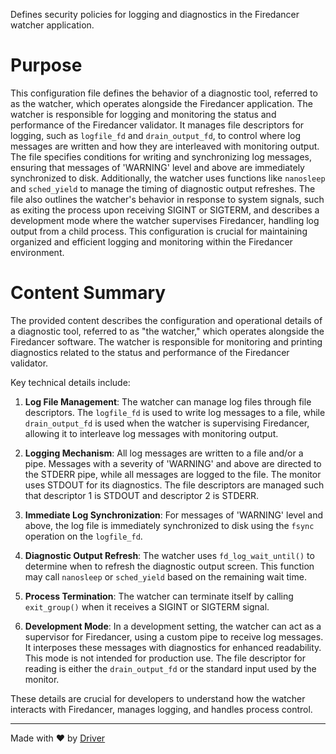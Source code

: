 <!--------------------------------------------------------------------------------->
<!-- IMPORTANT: This file is auto-generated by Driver (https://driver.ai). -------->
<!-- Manual edits may be overwritten on future commits. --------------------------->
<!--------------------------------------------------------------------------------->

Defines security policies for logging and diagnostics in the Firedancer watcher application.

# Purpose
This configuration file defines the behavior of a diagnostic tool, referred to as the watcher, which operates alongside the Firedancer application. The watcher is responsible for logging and monitoring the status and performance of the Firedancer validator. It manages file descriptors for logging, such as `logfile_fd` and `drain_output_fd`, to control where log messages are written and how they are interleaved with monitoring output. The file specifies conditions for writing and synchronizing log messages, ensuring that messages of 'WARNING' level and above are immediately synchronized to disk. Additionally, the watcher uses functions like `nanosleep` and `sched_yield` to manage the timing of diagnostic output refreshes. The file also outlines the watcher's behavior in response to system signals, such as exiting the process upon receiving SIGINT or SIGTERM, and describes a development mode where the watcher supervises Firedancer, handling log output from a child process. This configuration is crucial for maintaining organized and efficient logging and monitoring within the Firedancer environment.
# Content Summary
The provided content describes the configuration and operational details of a diagnostic tool, referred to as "the watcher," which operates alongside the Firedancer software. The watcher is responsible for monitoring and printing diagnostics related to the status and performance of the Firedancer validator.

Key technical details include:

1. **Log File Management**: The watcher can manage log files through file descriptors. The `logfile_fd` is used to write log messages to a file, while `drain_output_fd` is used when the watcher is supervising Firedancer, allowing it to interleave log messages with monitoring output.

2. **Logging Mechanism**: All log messages are written to a file and/or a pipe. Messages with a severity of 'WARNING' and above are directed to the STDERR pipe, while all messages are logged to the file. The monitor uses STDOUT for its diagnostics. The file descriptors are managed such that descriptor 1 is STDOUT and descriptor 2 is STDERR.

3. **Immediate Log Synchronization**: For messages of 'WARNING' level and above, the log file is immediately synchronized to disk using the `fsync` operation on the `logfile_fd`.

4. **Diagnostic Output Refresh**: The watcher uses `fd_log_wait_until()` to determine when to refresh the diagnostic output screen. This function may call `nanosleep` or `sched_yield` based on the remaining wait time.

5. **Process Termination**: The watcher can terminate itself by calling `exit_group()` when it receives a SIGINT or SIGTERM signal.

6. **Development Mode**: In a development setting, the watcher can act as a supervisor for Firedancer, using a custom pipe to receive log messages. It interposes these messages with diagnostics for enhanced readability. This mode is not intended for production use. The file descriptor for reading is either the `drain_output_fd` or the standard input used by the monitor.

These details are crucial for developers to understand how the watcher interacts with Firedancer, manages logging, and handles process control.

---
Made with ❤️ by [Driver](https://www.driver.ai/)